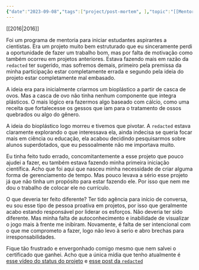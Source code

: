 ```yaml
---
{"date":"2023-09-08","tags":["project/post-mortem", ],"topic":"[[Mentorship]]","publish":true,"description":"Programa de Mentoria para Jovens Cientistas","PassFrontmatter":true}
---
```


[[2016\|2016]]

Foi um programa de mentoria para iniciar estudantes aspirantes a cientistas. Era um projeto muito bem estruturado que eu sinceramente perdi a oportunidade de fazer um trabalho bom, mas por falta de motivação como também ocorreu em projetos anteriores. Estava fazendo mais em razão da `redacted` ter sugerido, mas sofremos demais, primeiro pela premissa da minha participação estar completamente errada e segundo pela ideia do projeto estar completamente mal embasado. 

A ideia era para inicialmente criarmos um bioplástico a partir de casca de ovos. Mas a casca de ovo não tinha nenhum componente que integra plásticos. O mais lógico era fazermos algo baseado com cálcio, como uma receita que fortalecesse os gessos que iam para o tratamento de ossos quebrados ou algo do gênero.

A ideia do bioplástico logo morreu e tivemos que pivotar. A `redacted` estava claramente explorando o que interessava ela, ainda indecisa se queria focar mais em ciência ou educação, ela acabou decidindo pesquisarmos sobre alunos superdotados, que eu pessoalmente não me importava muito. 

Eu tinha feito tudo errado, concomitantemente a esse projeto que pouco ajudei a fazer, eu também estava fazendo minha primeira iniciação científica. Acho que foi aqui que nasceu minha necessidade de criar alguma forma de gerenciamento de tempo. Mas pouco levava a sério esse projeto já que não tinha um propósito para estar fazendo ele. Por isso que nem me dou o trabalho de colocar ele no currículo. 

O que deveria ter feito diferente? Ter tido agência para início de conversa, eu sou esse tipo de pessoa proativa em projetos, por isso que geralmente acabo estando responsável por liderar os esforços. Não deveria ter sido diferente. Mas minha falta de autoconhecimento e inabilidade de visualizar o jogo mais à frente me inibiram. Novamente, é falta de ser intencional com o que me comprometo a fazer, logo não levo à serio e abro brechas para irresponsabilidades.

Fique tão frustrado e envergonhado comigo mesmo que nem salvei o certificado que ganhei. Acho que a única mídia que tenho atualmente é [esse vídeo do status do projeto](https://www.youtube.com/watch?v=WtFMPntT0H8) e [esse post da `redacted`](https://medium.com/@cientistabeta/nenhum-cientista-nasce-pronto-7-hist%C3%B3rias-do-picdb-2017-d41f9479351d)